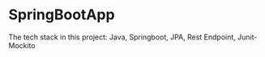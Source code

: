 # SpringBootApp
The tech stack in this project:
Java,
Springboot,
JPA,
Rest Endpoint,
Junit-Mockito
